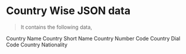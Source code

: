 # Country Wise JSON data

> It contains the following data,

Country Name
Country Short Name
Country Number Code
Country Dial Code
Country Nationality
